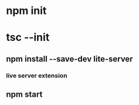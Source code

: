 # npm init
# tsc --init


## npm install --save-dev lite-server
### live server extension

## npm start

